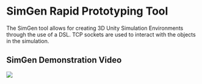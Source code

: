 # SimGen Rapid Prototyping Tool
The SimGen tool allows for creating 3D Unity Simulation Environments through the use of a DSL. TCP sockets are used to interact with the objects in the simulation.

## SimGen Demonstration Video

[<img src="https://s3.amazonaws.com/simgen/VideoScreenshot.png">](https://youtu.be/4ROt2N6i6KA)
